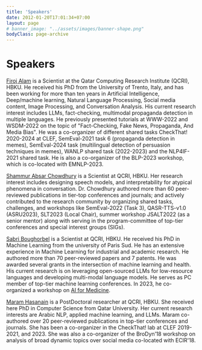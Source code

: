 ```yaml
---
title: 'Speakers'
date: 2012-01-20T17:01:34+07:00
layout: page
# banner_image: "../assets/images/banner-shape.png"
bodyClass: page-archive
---
```


# Speakers

[Firoj Alam](http://sites.google.com/site/firojalam/) is a Scientist at the Qatar Computing Research Institute (QCRI), HBKU. He received his PhD from the University of Trento, Italy, and has been working for more than ten years in Artificial Intelligence, Deep/machine learning, Natural Language Processing, Social media content, Image Processing, and Conversation Analysis. His current research interest includes LLMs, fact-checking, multimodal propaganda detection in multiple languages. He previously presented tutorials at WWW-2022 and WSDM-2022 on the topic of "Fact-Checking, Fake News, Propaganda, And Media Bias". He was a co-organizer of different shared tasks CheckThat! 2020-2024 at CLEF, SemEval-2021 task 6 (propaganda detection in memes), SemEval-2024 task (multilingual detection of persuasion techniques in memes), WANLP shared task (2022-2023) and the NLP4IF-2021 shared task. He is also a co-organizer of the BLP-2023 workshop, which is co-located with EMNLP-2023.


[Shammur Absar Chowdhury](http://shammur.one/) is a Scientist at QCRI, HBKU. Her research interest includes designing speech models, and interpretability for atypical phenomena in conversation. Dr. Chowdhury authored more than 60 peer-reviewed publications in tier-top conferences and journals; and actively contributed to the research community by organizing shared tasks, challenges, and workshops like SemEval-2022 (Task 3), QASR-TTS-v1.0 (ASRU2023), SLT2023 (Local Chair), summer workshop JSALT2022 (as a senior mentor) along with serving in the program-committee of top-tier conferences and special interest groups (SIGs).

[Sabri Boughorbel](https://scholar.google.nl/citations?user=EhFf3j0AAAAJ&hl=en) is a Scientist at QCRI, HBKU. He received his PhD in Machine Learning from the university of Paris Sud. He has an extensive experience in Machine Learning for industrial and academic research. He authored more than 70 peer-reviewed papers and 7 patents. He was awarded several grants in the intersection of machine learning and health. His current research is on leveraging open-sourced LLMs for low-resource languages and developing multi-modal language models. He serves as PC member of top-tier machine learning conferences. In 2023, he co-organized a workshop on [AI for Medicine](https://www.sidra.org/events/pediatric/artificial-Intelligence-and-medicine/?page_id=1447).

[Maram Hasanain](https://scholar.google.com/citations?user=GtvNhM8AAAAJ&hl=en&oi=ao) is a PostDoctoral researcher at QCRI, HBKU. She received here PhD in Computer Science from Qatar University. Her current research interests are Arabic NLP, applied machine learning, and LLMs. Maram co-authored over 20 peer-reviewed publications in top-tier conferences and journals. She has been a co-organizer in the CheckThat! lab at CLEF 2019-2021, and 2023. She was also a co-organizer of the BroDyn’18 workshop on analysis of broad dynamic topics over social media co-located with ECIR'18.
